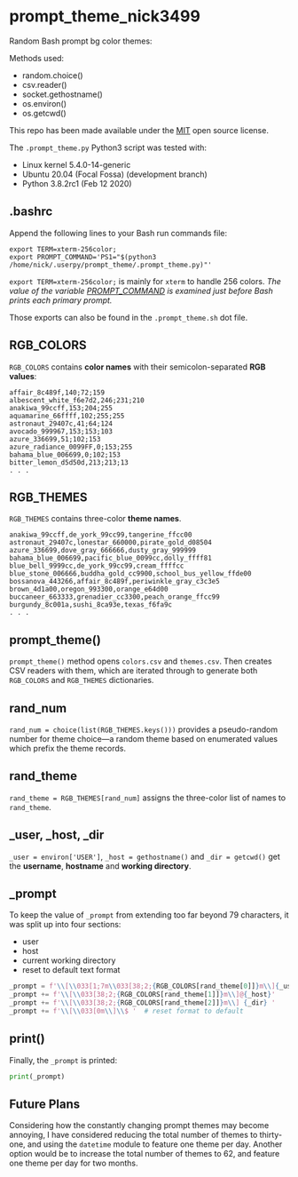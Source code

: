 # prompt_theme_nick3499
Random Bash prompt bg color themes:

Methods used:

- random.choice()
- csv.reader()
- socket.gethostname()
- os.environ()
- os.getcwd()

This repo has been made available under the [MIT](https://opensource.org/licenses/MIT) open source license.

The `.prompt_theme.py` Python3 script was tested with:

- Linux kernel 5.4.0-14-generic
- Ubuntu 20.04 (Focal Fossa) (development branch)
- Python 3.8.2rc1 (Feb 12 2020)

## .bashrc

Append the following lines to your Bash run commands file:

```shell
export TERM=xterm-256color;
export PROMPT_COMMAND='PS1="$(python3 /home/nick/.userpy/prompt_theme/.prompt_theme.py)"'
```

`export TERM=xterm-256color;` is mainly for `xterm` to handle 256 colors. _The value of the variable [PROMPT_COMMAND](https://www.gnu.org/software/bash/manual/html_node/Controlling-the-Prompt.html#index-prompting) is examined just before Bash prints each primary prompt._

Those exports can also be found in the `.prompt_theme.sh` dot file.

## RGB_COLORS

`RGB_COLORS` contains **color names** with their semicolon-separated **RGB values**:

```csv
affair_8c489f,140;72;159
albescent_white_f6e7d2,246;231;210
anakiwa_99ccff,153;204;255
aquamarine_66ffff,102;255;255
astronaut_29407c,41;64;124
avocado_999967,153;153;103
azure_336699,51;102;153
azure_radiance_0099FF,0;153;255
bahama_blue_006699,0;102;153
bitter_lemon_d5d50d,213;213;13
. . .
```

## RGB_THEMES

`RGB_THEMES` contains three-color **theme names**.

```csv
anakiwa_99ccff,de_york_99cc99,tangerine_ffcc00
astronaut_29407c,lonestar_660000,pirate_gold_d08504
azure_336699,dove_gray_666666,dusty_gray_999999
bahama_blue_006699,pacific_blue_0099cc,dolly_ffff81
blue_bell_9999cc,de_york_99cc99,cream_ffffcc
blue_stone_006666,buddha_gold_cc9900,school_bus_yellow_ffde00
bossanova_443266,affair_8c489f,periwinkle_gray_c3c3e5
brown_4d1a00,oregon_993300,orange_e64d00
buccaneer_663333,grenadier_cc3300,peach_orange_ffcc99
burgundy_8c001a,sushi_8ca93e,texas_f6fa9c
. . .
```

## prompt_theme()

`prompt_theme()` method opens `colors.csv` and `themes.csv`. Then creates CSV readers with them, which are iterated through to generate both `RGB_COLORS` and `RGB_THEMES` dictionaries.

## rand_num

`rand_num = choice(list(RGB_THEMES.keys()))` provides a pseudo-random number for theme choice&mdash;a random theme based on enumerated values which prefix the theme records.

## rand_theme

`rand_theme = RGB_THEMES[rand_num]` assigns the three-color list of names to `rand_theme`.

## _user, _host, _dir

`_user = environ['USER']`, `_host = gethostname()` and `_dir = getcwd()` get the **username**, **hostname** and **working directory**.

## _prompt

To keep the value of `_prompt` from extending too far beyond 79 characters, it was split up into four sections:

- user
- host
- current working directory
- reset to default text format

```python
_prompt = f'\\[\\033[1;7m\\033[38;2;{RGB_COLORS[rand_theme[0]]}m\\]{_user}'
_prompt += f'\\[\\033[38;2;{RGB_COLORS[rand_theme[1]]}m\\]@{_host}'
_prompt += f'\\[\\033[38;2;{RGB_COLORS[rand_theme[2]]}m\\] {_dir} '
_prompt += f'\\[\\033[0m\\]\\$ '  # reset format to default
```

## print()

Finally, the `_prompt` is printed:

```python
print(_prompt)
```

## Future Plans

Considering how the constantly changing prompt themes may become annoying, I have considered reducing the total number of themes to thirty-one, and using the `datetime` module to feature one theme per day. Another option would be to increase the total number of themes to 62, and feature one theme per day for two months.
